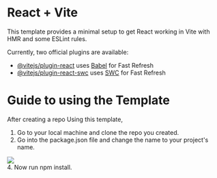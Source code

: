 # React + Vite

This template provides a minimal setup to get React working in Vite with HMR and some ESLint rules.

Currently, two official plugins are available:

- [@vitejs/plugin-react](https://github.com/vitejs/vite-plugin-react/blob/main/packages/plugin-react/README.md) uses [Babel](https://babeljs.io/) for Fast Refresh
- [@vitejs/plugin-react-swc](https://github.com/vitejs/vite-plugin-react-swc) uses [SWC](https://swc.rs/) for Fast Refresh


# Guide to using the Template
After creating a repo Using this template,
1. Go to your local machine and clone the repo you created.
2. Go into the package.json file and change the name to your project's name.
<div>
   <img src="https://github.com/kewablay/React-tailwind-starter-template/assets/87356028/35d93468-d120-4d7c-a39c-74f323394afd">    
</div>
4. Now run npm install.
